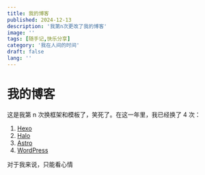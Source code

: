 ```yaml
---
title: 我的博客
published: 2024-12-13
description: '我第n次更改了我的博客'
image: ''
tags: [随手记,快乐分享]
category: '我在人间的时间'
draft: false 
lang: ''
---
```


# 我的博客

这是我第 n 次换框架和模板了，笑死了。在这一年里，我已经换了 4 次：

1. [Hexo](https://hexo.io/)
2. [Halo](https://www.halo.run/)
3. [Astro](https://docs.astro.build/zh-cn/getting-started/)
4. [WordPress](https://wordpress.org/)

对于我来说，只能看心情
